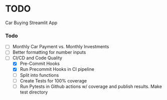 # TODO
Car Buying Streamlit App

### Todo
- [ ] Monthly Car Payment vs. Monthly Investments
- [ ] Better formatting for number inputs
- [ ] CI/CD and Code Quality
  - [x] Pre-Commit Hooks
  - [x] Run Precommit Hooks in CI pipeline
  - [ ] Split into functions
  - [ ] Create Tests for 100% coverage
  - [ ] Run Pytests in Github actions w/ coverage and publish results. Make test directory
